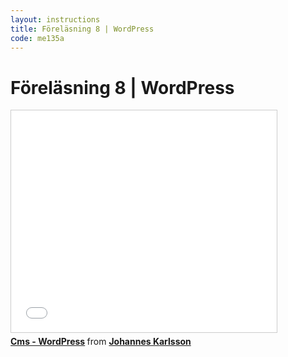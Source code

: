 ```yaml
---
layout: instructions
title: Föreläsning 8 | WordPress
code: me135a
---
```


# Föreläsning 8 | WordPress

<div class="video">
    <iframe src="//www.slideshare.net/slideshow/embed_code/key/tBev1IutFWHmF0" width="425" height="355" frameborder="0" marginwidth="0" marginheight="0" scrolling="no" style="border:1px solid #CCC; border-width:1px; margin-bottom:5px; max-width: 100%;" allowfullscreen> </iframe> <div style="margin-bottom:5px"> <strong> <a href="//www.slideshare.net/jokarlsson/cms-wordpress-54907811" title="Cms - WordPress" target="_blank">Cms - WordPress</a> </strong> from <strong><a href="//www.slideshare.net/jokarlsson" target="_blank">Johannes Karlsson</a></strong> </div>
</div>
